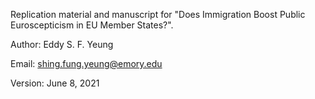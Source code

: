 Replication material and manuscript for "Does Immigration Boost Public Euroscepticism in EU Member States?".

Author: Eddy S. F. Yeung

Email: shing.fung.yeung@emory.edu

Version: June 8, 2021
